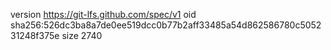 version https://git-lfs.github.com/spec/v1
oid sha256:526dc3ba8a7de0ee519dcc0b77b2aff33485a54d862586780c505231248f375e
size 2740
